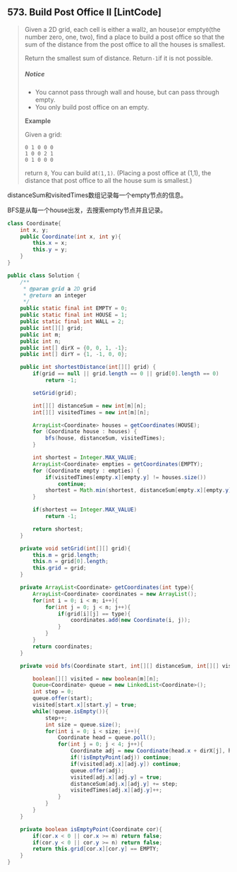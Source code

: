 ## 573. Build Post Office II \[LintCode\]

> Given a 2D grid, each cell is either a wall`2`, an house`1`or empty`0`\(the number zero, one, two\), find a place to build a post office so that the sum of the distance from the post office to all the houses is smallest.
>
> Return the smallest sum of distance. Return`-1`if it is not possible.
>
> ##### Notice
>
> * You cannot pass through wall and house, but can pass through empty.
> * You only build post office on an empty.
>
> **Example**
>
> Given a grid:
>
> ```
> 0 1 0 0 0
> 1 0 0 2 1
> 0 1 0 0 0
> ```
>
> return `8`, You can build at`(1,1)`. \(Placing a post office at \(1,1\), the distance that post office to all the house sum is smallest.\)

distanceSum和visitedTimes数组记录每一个empty节点的信息。

BFS是从每一个house出发，去搜索empty节点并且记录。

```java
class Coordinate{
    int x, y;
    public Coordinate(int x, int y){
        this.x = x;
        this.y = y;
    }
}

public class Solution {
    /**
     * @param grid a 2D grid
     * @return an integer
     */
    public static final int EMPTY = 0;
    public static final int HOUSE = 1;
    public static final int WALL = 2;
    public int[][] grid;
    public int m;
    public int n;
    public int[] dirX = {0, 0, 1, -1};
    public int[] dirY = {1, -1, 0, 0};

    public int shortestDistance(int[][] grid) {
        if(grid == null || grid.length == 0 || grid[0].length == 0)
            return -1;

        setGrid(grid);

        int[][] distanceSum = new int[m][n];
        int[][] visitedTimes = new int[m][n];

        ArrayList<Coordinate> houses = getCoordinates(HOUSE);
        for (Coordinate house : houses) {
            bfs(house, distanceSum, visitedTimes);
        }

        int shortest = Integer.MAX_VALUE;
        ArrayList<Coordinate> empties = getCoordinates(EMPTY);
        for (Coordinate empty : empties) {
            if(visitedTimes[empty.x][empty.y] != houses.size())
                continue;
            shortest = Math.min(shortest, distanceSum[empty.x][empty.y]);
        }

        if(shortest == Integer.MAX_VALUE) 
            return -1;

        return shortest;
    }

    private void setGrid(int[][] grid){
        this.m = grid.length;
        this.n = grid[0].length;
        this.grid = grid;
    }

    private ArrayList<Coordinate> getCoordinates(int type){
        ArrayList<Coordinate> coordinates = new ArrayList();
        for(int i = 0; i < m; i++){
            for(int j = 0; j < n; j++){
                if(grid[i][j] == type){
                    coordinates.add(new Coordinate(i, j));
                }
            }
        }
        return coordinates;
    }

    private void bfs(Coordinate start, int[][] distanceSum, int[][] visitedTimes) {

        boolean[][] visited = new boolean[m][n];
        Queue<Coordinate> queue = new LinkedList<Coordinate>();
        int step = 0;
        queue.offer(start);
        visited[start.x][start.y] = true;
        while(!queue.isEmpty()){
            step++;
            int size = queue.size();
            for(int i = 0; i < size; i++){
                Coordinate head = queue.poll();
                for(int j = 0; j < 4; j++){
                    Coordinate adj = new Coordinate(head.x + dirX[j], head.y + dirY[j]);
                    if(!isEmptyPoint(adj)) continue;
                    if(visited[adj.x][adj.y]) continue;
                    queue.offer(adj);
                    visited[adj.x][adj.y] = true;
                    distanceSum[adj.x][adj.y] += step;
                    visitedTimes[adj.x][adj.y]++;
                }
            }
        }
    }

    private boolean isEmptyPoint(Coordinate cor){
        if(cor.x < 0 || cor.x >= m) return false;
        if(cor.y < 0 || cor.y >= n) return false;
        return this.grid[cor.x][cor.y] == EMPTY;
    }
}
```



